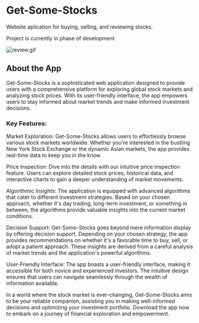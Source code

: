 # Get-Some-Stocks
Website aplication for buying, selling, and reviewing stocks.

Project is currently in phase of development

![review.gif](https://github.com/DawidLycz/Get-Some-Stocks/blob/main/review.gif?raw=true)

## About the App
Get-Some-Stocks is a sophisticated web application designed to provide users with a comprehensive platform for exploring global stock markets and analyzing stock prices. With its user-friendly interface, the app empowers users to stay informed about market trends and make informed investment decisions.

### Key Features:
Market Exploration: Get-Some-Stocks allows users to effortlessly browse various stock markets worldwide. Whether you're interested in the bustling New York Stock Exchange or the dynamic Asian markets, the app provides real-time data to keep you in the know.

Price Inspection: Dive into the details with our intuitive price inspection feature. Users can explore detailed stock prices, historical data, and interactive charts to gain a deeper understanding of market movements.

Algorithmic Insights: The application is equipped with advanced algorithms that cater to different investment strategies. Based on your chosen approach, whether it's day trading, long-term investment, or something in between, the algorithms provide valuable insights into the current market conditions.

Decision Support: Get-Some-Stocks goes beyond mere information display by offering decision support. Depending on your chosen strategy, the app provides recommendations on whether it's a favorable time to buy, sell, or adopt a patient approach. These insights are derived from a careful analysis of market trends and the application's powerful algorithms.

User-Friendly Interface: The app boasts a user-friendly interface, making it accessible for both novice and experienced investors. The intuitive design ensures that users can navigate seamlessly through the wealth of information available.

In a world where the stock market is ever-changing, Get-Some-Stocks aims to be your reliable companion, assisting you in making well-informed decisions and optimizing your investment portfolio. Download the app now to embark on a journey of financial exploration and empowerment.

